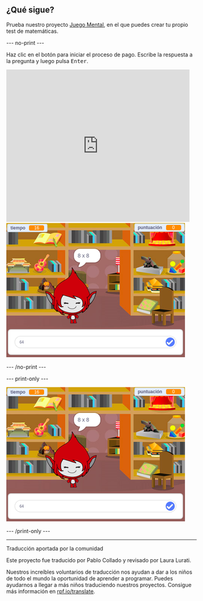 ## ¿Qué sigue?

Prueba nuestro proyecto [Juego Mental](https://projects.raspberrypi.org/es-ES/projects/brain-game?utm_source=pathway&utm_medium=whatnext&utm_campaign=projects), en el que puedes crear tu propio test de matemáticas.

--- no-print ---

Haz clic en el botón para iniciar el proceso de pago. Escribe la respuesta a la pregunta y luego pulsa <kbd>Enter</kbd>.

<div class="scratch-preview">
  <iframe allowtransparency="true" width="485" height="402" src="https://scratch.mit.edu/projects/embed/350715825/?autostart=false" frameborder="0" scrolling="no"></iframe>
  <img src="images/brain-final.png">
</div>

--- /no-print ---

--- print-only ---

![Juego mental](images/brain-final.png)

--- /print-only ---


***
Traducción aportada por la comunidad

Este proyecto fue traducido por Pablo Collado y revisado por Laura Lurati.

Nuestros increíbles voluntarios de traducción nos ayudan a dar a los niños de todo el mundo la oportunidad de aprender a programar. Puedes ayudarnos a llegar a más niños traduciendo nuestros proyectos. Consigue más información en [rpf.io/translate](https://rpf.io/translate).